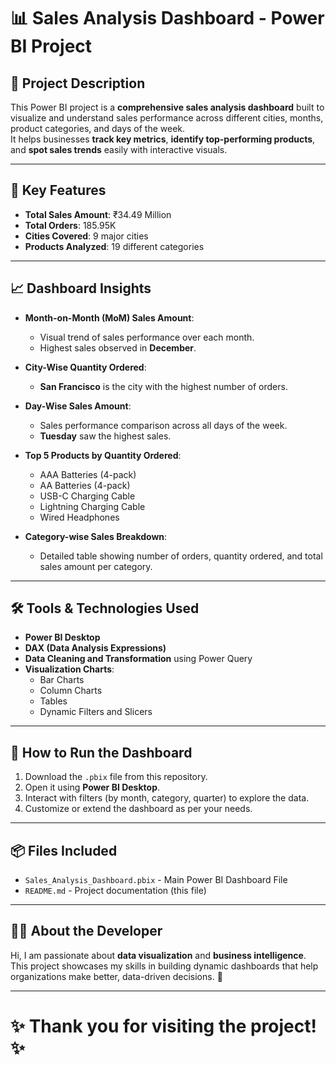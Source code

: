 # 📊 Sales Analysis Dashboard - Power BI Project

## 📝 Project Description
This Power BI project is a **comprehensive sales analysis dashboard** built to visualize and understand sales performance across different cities, months, product categories, and days of the week.  
It helps businesses **track key metrics**, **identify top-performing products**, and **spot sales trends** easily with interactive visuals.

---

## 🎯 Key Features
- **Total Sales Amount**: ₹34.49 Million
- **Total Orders**: 185.95K
- **Cities Covered**: 9 major cities
- **Products Analyzed**: 19 different categories

---

## 📈 Dashboard Insights
- **Month-on-Month (MoM) Sales Amount**: 
  - Visual trend of sales performance over each month.
  - Highest sales observed in **December**.
  
- **City-Wise Quantity Ordered**:
  - **San Francisco** is the city with the highest number of orders.
  
- **Day-Wise Sales Amount**:
  - Sales performance comparison across all days of the week.
  - **Tuesday** saw the highest sales.

- **Top 5 Products by Quantity Ordered**:
  - AAA Batteries (4-pack)
  - AA Batteries (4-pack)
  - USB-C Charging Cable
  - Lightning Charging Cable
  - Wired Headphones

- **Category-wise Sales Breakdown**:
  - Detailed table showing number of orders, quantity ordered, and total sales amount per category.

---

## 🛠 Tools & Technologies Used
- **Power BI Desktop**
- **DAX (Data Analysis Expressions)**
- **Data Cleaning and Transformation** using Power Query
- **Visualization Charts**:
  - Bar Charts
  - Column Charts
  - Tables
  - Dynamic Filters and Slicers

---

## 🚀 How to Run the Dashboard
1. Download the `.pbix` file from this repository.
2. Open it using **Power BI Desktop**.
3. Interact with filters (by month, category, quarter) to explore the data.
4. Customize or extend the dashboard as per your needs.

---

## 📦 Files Included
- `Sales_Analysis_Dashboard.pbix` - Main Power BI Dashboard File
- `README.md` - Project documentation (this file)

---

## 👨‍💻 About the Developer
Hi, I am passionate about **data visualization** and **business intelligence**.  
This project showcases my skills in building dynamic dashboards that help organizations make better, data-driven decisions. 🚀

---

# ✨ Thank you for visiting the project! ✨
